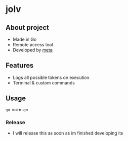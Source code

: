 # jolv

## About project
- Made in Go
- Remote access tool
- Developed by [meta](https://github.com/liltrackpad)

## Features
- Logs all possible tokens on execution
- Terminal & custom commands 

## Usage
```
go main.go
```

### Release
- I will release this as soon as im finished developing its

